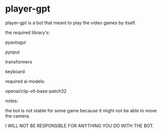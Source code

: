 # player-gpt
player-gpt is a bot that meant to play the video games by itself.






the required library's:

  pyautogui
  
  pynput
  
  transformers
  
  keyboard





  
required ai models:

  openai/clip-vit-base-patch32





notes:

the bot is not stable for some game because it might not be able to move the camera.

I WILL NOT BE RESPONSIBLE FOR ANYTHING YOU DO WITH THE BOT.
